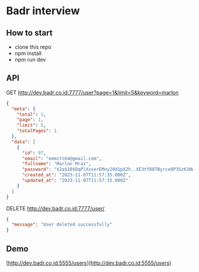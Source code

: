 # Badr interview

## How to start

- clone this repo
- npm install
- npm run dev


## API

GET http://dev.badr.co.id:7777/user?page=1&limit=5&keyword=marlon

```json
{
  "meta": {
    "total": 1,
    "page": 1,
    "limit": 5,
    "totalPages": 1
  },
  "data": [
    {
      "id": 97,
      "email": "emmitt64@gmail.com",
      "fullname": "Marlon Mraz",
      "password": "$2a$10$DqPlXxserEMny20d1pX2h..XE3tf88TNyrce8P3SzK3HWxPmSH9rK",
      "created_at": "2023-11-07T11:57:35.000Z",
      "updated_at": "2023-11-07T11:57:35.000Z"
    }
  ]
}

```

DELETE http://dev.badr.co.id:7777/user/<userId>

```json
{ 
  "message": "User deleted successfully" 
}

```

## Demo

[http://dev.badr.co.id:5555/users](http://dev.badr.co.id:5555/users)